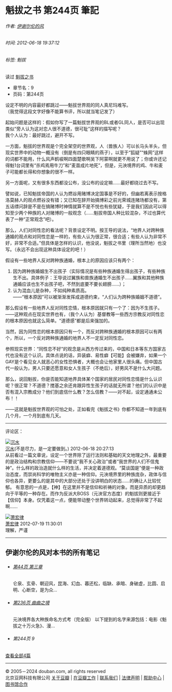 # 魁拔之书 第244页 筆記

###### 作者: [伊谢尔伦的风](https://www.douban.com/people/iserlohnwind/)  
###### 时间: 2012-06-18 19:37:12  
###### 标签: 魁拔  

读过 [魁拔之书](https://book.douban.com/subject/10198949/)

-   章节名：9
-   页码：第244页

设定不明的内容最好都跳过——魁拔世界观的同人真尼玛难写。  
（我觉得这段文字好像不能算书评，所以就当笔记发了）

起始问题是这样的：假如你写了一篇魁拔世界观的BL或者GL同人，是否可以出现类似“旁人认为这对恋人很不道德，很可耻”这样的描写呢？  
我个人认为：最好跳过，避开不写。

一方面，魁拔的世界观是个完全架空的世界观，人（兽族人）可以长马头羊头，但现实世界中的动物一概没有（倒是有四只眼睛的燕子），以至于“狐疑”“蛛网”这样的词都不能用，什么风声鹤唳啊四面楚歌啊吴下阿蒙啊就更不用说了；你或许还记得魁1台词里有“杀鸡焉用牛刀”和“麦苗成片地死”，但是，元泱境界的鸡、牛和麦子可能都长得和你想象的很不一样。

另一方面呢，又有很多东西都没公布，没公布的设定嘛……最好都绕过去不写。

譬如说，已知魁拔帝国的人认为燃谷用赌博决定国事是不好的，但幽若离表示按格洛莫赫人的观点燃谷没有错；又已知在辞开始搞博彩之前光荣城连赌场都没有，第五话缥问辞是不是在搞赌博时神情就算不是不悦也有些犹疑，于是我们因此可以得知至少两个种族的人对赌博的一般观念（……魁拔帝国人种比较混杂，不过也算代表了一种“正常观念”吧）。

那么，人们对同性恋的看法呢？背景设定不明。按王导的说法，“地界人对跨种族通婚的观点和对同性恋是一样的，有些人认为很正常，很合适；有些人认为非常不好，非常不合适。”但具体是怎样的认识，他没说，魁拔之书里（理所当然地）也没写。（永远不会出现这种具体设定的吧！）

假设有一些地界人反对跨种族通婚，根本上的原因应该只有两个：

1. 因为跨种族婚姻生不出孩子（实际情况是有些种族通婚生得出孩子，有些种族生不出。具体例子：王导说过翼族和兽族通婚生不出孩子……翼族和其他种族通婚应该也生不出孩子吧，不然到底要不要长翅膀……）；
2. 认为混血儿是杂种，不如纯种素质高。  
——“根本原因”可以被渐渐发挥成道德约束，“人们认为跨种族婚姻不道德”。

那么假设有一些地界人反对同性恋情，根本原因就只有一个了：因为不生孩子。  
——这种观点在现实世界也有，（我个人认为）基督教等一些西方宗教反对同性恋的根本原因也就这么简单。“道德感”都是后来强加的。

当然，因为同性恋的根本原因只有一个，而反对跨种族通婚的根本原因可以有两个，所以，一个反对跨种族通婚的地界人不一定反对同性恋。

参照现实世界：“同性恋不好”的观念是从西方传过来的，中国和日本等东方国家古代也没有这个认识。具体点说的话，异装癖、易性癖【可能】会被嫌弃，如果一个GAY是个看见女人就恶心的女性恐惧者，大概也会让他家里人很头痛。但中国古代一般认为，男人只要还愿意和女人生孩子（不绝后），好男风不是什么大问题。

那么，说回魁拔，你是否能知道地界具体某个国家的居民对同性恋情是什么认识呢？很正常？不道德？搅基之余还肯跟异性生孩子的话就无所谓？他们的认识中是否有混入宗教成分？他们到底信什么教？怎么信教？——对不起，设定通通未公布！！

——这就是魁拔世界观的可怕之处，正如看完《魁拔之书》你都不知道一年到底有几个月，一个月到底有几天。

---

评论区：

[![沉水](https://img3.doubanio.com/icon/up1537433-2.jpg)](https://www.douban.com/people/heartinsky/ "沉水")  
[沉水](https://www.douban.com/people/1537433 "沉水")(不是尽力，是一定要做到。) 2012-06-18 20:27:13  
从前看过一篇文章说，设定一个世界除了运行法则和基础的天文地理之外，最重要的是政治结构和宗教信仰——不要说“我不关心政治”或者“我世界的人们不信鬼神”。什么样的政治造就什么样的生活，并决定着道德观。“莫谈国是”便是一种政治态度，而崇尚科学的唯物主义亦是一种信仰。元泱境界里的种族庞杂，政体与信仰也各异，更要么的是其中的大部分还处于没讲明白的状态……的确让人比较忧郁。 有意思的一点是，【神】在这里并不是信仰和祈祷的对象。而是异质的却更趋向于平等的一种存在。而作为反派大BOSS（元泱官方态度）的魁拔则更接近于【信仰】本身。仅凭着这一点，便能带动整个世界转动起来，总觉得非常了不起啊……

[![萧宏律](https://img9.doubanio.com/icon/up63201561-6.jpg)](https://www.douban.com/people/63201561/ "萧宏律")  
[萧宏律](https://www.douban.com/people/63201561 "萧宏律") 2012-07-19 11:30:01  
理解，严谨

---

## 伊谢尔伦的风对本书的所有笔记  
-   ###### [第44页 第三章](https://book.douban.com/annotation/17466262/)  
    仑泉、玄骨、朝迎风，昆海、幻血、暮还松，临缺、承暗、身破虚，比圆、启明、心断空，是为众...

-   ###### [第236页 曲曲之境](https://book.douban.com/annotation/17836763/)  
    元泱境界各大种族命名方式考（完全版） 以下提到的名字来源包括：电影《魁拔之十万火急》、漫...

-   ###### 第244页 9  

[查看全部4篇](https://book.douban.com/people/iserlohnwind/annotation/10198949/)

---

© 2005－2024 douban.com, all rights reserved  
北京豆网科技有限公司 [关于豆瓣](https://www.douban.com/about) | [在豆瓣工作](https://www.douban.com/jobs) | [联系我们](https://www.douban.com/about?topic=contactus) | [法律声明](https://www.douban.com/about/legal) | [帮助中心](https://help.douban.com/?app=book) | [图书馆合作](https://book.douban.com/library_invitation)
<!-- tcd_original_link https://book.douban.com/annotation/19057954/ -->
